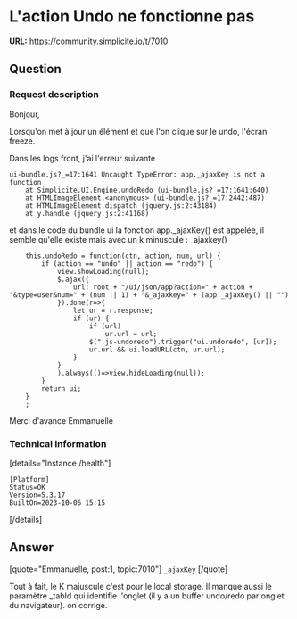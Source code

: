 # L'action Undo ne fonctionne pas

**URL:** https://community.simplicite.io/t/7010

## Question
### Request description

Bonjour,

Lorsqu'on met à jour un élément et que l'on clique sur le undo, l'écran freeze.

Dans les logs front, j'ai l'erreur suivante

```
ui-bundle.js?_=17:1641 Uncaught TypeError: app._ajaxKey is not a function
    at Simplicite.UI.Engine.undoRedo (ui-bundle.js?_=17:1641:640)
    at HTMLImageElement.<anonymous> (ui-bundle.js?_=17:2442:487)
    at HTMLImageElement.dispatch (jquery.js:2:43184)
    at y.handle (jquery.js:2:41168)
```
et dans le code du bundle ui la fonction app._ajaxKey() est appelée, il semble qu'elle existe mais avec un k minuscule : _ajaxkey()

```
    this.undoRedo = function(ctn, action, num, url) {
        if (action == "undo" || action == "redo") {
            view.showLoading(null);
            $.ajax({
                url: root + "/ui/json/app?action=" + action + "&type=user&num=" + (num || 1) + "&_ajaxkey=" + (app._ajaxKey() || "")
            }).done(r=>{
                let ur = r.response;
                if (ur) {
                    if (url)
                        ur.url = url;
                    $(".js-undoredo").trigger("ui.undoredo", [ur]);
                    ur.url && ui.loadURL(ctn, ur.url);
                }
            }
            ).always(()=>view.hideLoading(null));
        }
        return ui;
    }
    ;
```
Merci d'avance
Emmanuelle

### Technical information

[details="Instance /health"]
```text
[Platform]
Status=OK
Version=5.3.17
BuiltOn=2023-10-06 15:15
```
[/details]

## Answer
[quote="Emmanuelle, post:1, topic:7010"]
`_ajaxKey`
[/quote]

Tout à fait, le K majuscule c'est pour le local storage.
Il manque aussi le paramètre _tabId qui identifie l'onglet (il y a un buffer undo/redo par onglet du navigateur). on corrige.
